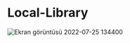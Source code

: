 # Local-Library

![Ekran görüntüsü 2022-07-25 134400](https://user-images.githubusercontent.com/92719913/180759371-3791354f-4711-45ed-bd78-08e857933ad1.png)
